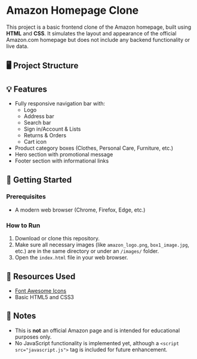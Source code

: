 # Amazon Homepage Clone

This project is a basic frontend clone of the Amazon homepage, built using **HTML** and **CSS**. It simulates the layout and appearance of the official Amazon.com homepage but does not include any backend functionality or live data.

## 🖥️ Project Structure


## 💡 Features

- Fully responsive navigation bar with:
  - Logo
  - Address bar
  - Search bar
  - Sign in/Account & Lists
  - Returns & Orders
  - Cart icon
- Product category boxes (Clothes, Personal Care, Furniture, etc.)
- Hero section with promotional message
- Footer section with informational links


## 🚀 Getting Started

### Prerequisites

- A modern web browser (Chrome, Firefox, Edge, etc.)

### How to Run

1. Download or clone this repository.
2. Make sure all necessary images (like `amazon_logo.png`, `box1_image.jpg`, etc.) are in the same directory or under an `/images/` folder.
3. Open the `index.html` file in your web browser.

## 📁 Resources Used

- [Font Awesome Icons](https://fontawesome.com/)
- Basic HTML5 and CSS3

## 📌 Notes

- This is **not** an official Amazon page and is intended for educational purposes only.
- No JavaScript functionality is implemented yet, although a `<script src="javascript.js">` tag is included for future enhancement.

